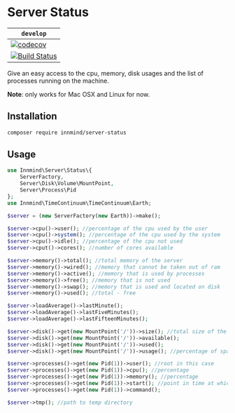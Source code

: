 # Server Status

| `develop` |
|-----------|
| [![codecov](https://codecov.io/gh/Innmind/ServerStatus/branch/develop/graph/badge.svg)](https://codecov.io/gh/Innmind/ServerStatus) |
| [![Build Status](https://github.com/Innmind/ServerStatus/workflows/CI/badge.svg)](https://github.com/Innmind/ServerStatus/actions?query=workflow%3ACI) |

Give an easy access to the cpu, memory, disk usages and the list of processes running on the machine.

**Note**: only works for Mac OSX and Linux for now.

## Installation

```sh
composer require innmind/server-status
```

## Usage

```php
use Innmind\Server\Status\{
    ServerFactory,
    Server\Disk\Volume\MountPoint,
    Server\Process\Pid
};
use Innmind\TimeContinuum\TimeContinuum\Earth;

$server = (new ServerFactory(new Earth))->make();

$server->cpu()->user(); //percentage of the cpu used by the user
$server->cpu()->system(); //percentage of the cpu used by the system
$server->cpu()->idle(); //percentage of the cpu not used
$server->cput()->cores(); //number of cores available

$server->memory()->total(); //total memory of the server
$server->memory()->wired(); //memory that cannot be taken out of ram
$server->memory()->active(); //memory that is used by processes
$server->memory()->free(); //memory that is not used
$server->memory()->swap(); //memory that is used and located on disk
$server->memory()->used(); //total - free

$server->loadAverage()->lastMinute();
$server->loadAverage()->lastFiveMinutes();
$server->loadAverage()->lastFifteenMinutes();

$server->disk()->get(new MountPoint('/'))->size(); //total size of the volume
$server->disk()->get(new MountPoint('/'))->available();
$server->disk()->get(new MountPoint('/'))->used();
$server->disk()->get(new MountPoint('/'))->usage(); //percentage of space being used

$server->processes()->get(new Pid(1))->user(); //root in this case
$server->processes()->get(new Pid(1))->cpu(); //percentage
$server->processes()->get(new Pid(1))->memory(); //percentage
$server->processes()->get(new Pid(1))->start(); //point in time at which the process started
$server->processes()->get(new Pid(1))->command();

$server->tmp(); //path to temp directory
```
